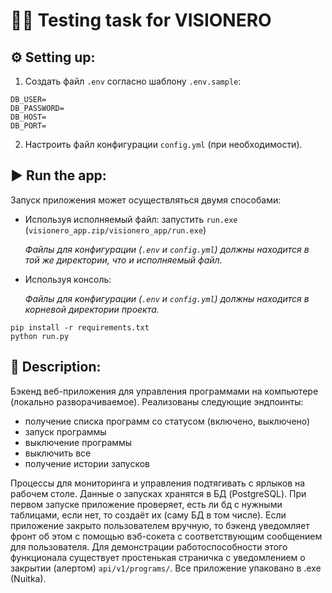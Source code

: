 # 🧑‍💻 Testing task for VISIONERO

## ⚙️ Setting up:
1. Создать файл `.env` согласно шаблону `.env.sample`:
```env
DB_USER=
DB_PASSWORD=
DB_HOST=
DB_PORT=
```
2. Настроить файл конфигурации `config.yml` (при необходимости).
   
## ▶️ Run the app:
Запуск приложения может осуществляться двумя способами:
- Используя исполняемый файл: запустить `run.exe` (`visionero_app.zip/visionero_app/run.exe`) 

    *Файлы для конфигурации (`.env` и `config.yml`) должны находится в той же директории, что и исполняемый файл.*


- Используя консоль:

  *Файлы для конфигурации (`.env` и `config.yml`) должны находится в корневой директории проекта.*
```console
pip install -r requirements.txt
python run.py
```
## 📖 Description:
Бэкенд веб-приложения для управления программами на компьютере (локально разворачиваемое). 
Реализованы следующие эндпоинты:
- получение списка программ со статусом (включено, выключено)
- запуск программы
- выключение программы
- выключить все
- получение истории запусков 

Процессы для мониторинга и управления подтягивать с ярлыков на рабочем столе.
Данные о запусках хранятся в БД (PostgreSQL). При первом запуске приложение проверяет, есть ли бд с нужными таблицами, если нет, то создаёт их (саму БД в том числе).
Если приложение закрыто пользователем вручную, то бэкенд уведомляет фронт об этом с помощью вэб-сокета с соответствующим сообщением для пользователя.
Для демонстрации работоспособности этого функционала существует простенькая страничка с уведомлением о закрытии (алертом) `api/v1/programs/`.
Все приложение упаковано в .exe (Nuitka).

